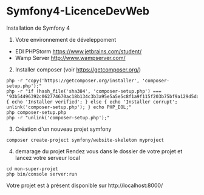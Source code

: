 # Symfony4-LicenceDevWeb
Installation de Symfony 4
1) Votre environnement de déveleppoment 
- EDI PHPStorm https://www.jetbrains.com/student/
- Wamp Server http://www.wampserver.com/

2) Installer composer (voir https://getcomposer.org/)
```
php -r "copy('https://getcomposer.org/installer', 'composer-setup.php');"
php -r "if (hash_file('sha384', 'composer-setup.php') === '93b54496392c062774670ac18b134c3b3a95e5a5e5c8f1a9f115f203b75bf9a129d5daa8ba6a13e2cc8a1da0806388a8') { echo 'Installer verified'; } else { echo 'Installer corrupt'; unlink('composer-setup.php'); } echo PHP_EOL;"
php composer-setup.php
php -r "unlink('composer-setup.php');"
```
3) Création d'un nouveau projet symfony
```
composer create-project symfony/website-skeleton myproject
```
4) demarage du projet 
Rendez vous dans le dossier de votre projet et lancez votre serveur local 
```
cd mon-super-projet
php bin/console server:run
```
Votre projet est à présent disponible sur http://localhost:8000/
